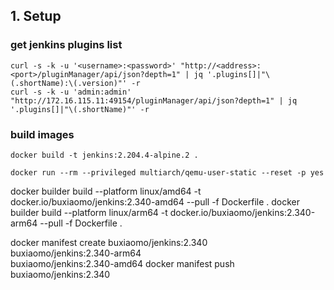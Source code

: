 ## 1. Setup

### get jenkins plugins list

```
curl -s -k -u '<username>:<password>' "http://<address>:<port>/pluginManager/api/json?depth=1" | jq '.plugins[]|"\(.shortName):\(.version)"' -r
curl -s -k -u 'admin:admin' "http://172.16.115.11:49154/pluginManager/api/json?depth=1" | jq '.plugins[]|"\(.shortName)"' -r
```

### build images

```
docker build -t jenkins:2.204.4-alpine.2 .

docker run --rm --privileged multiarch/qemu-user-static --reset -p yes
```
docker builder build --platform linux/amd64 -t docker.io/buxiaomo/jenkins:2.340-amd64 --pull -f Dockerfile .
docker builder build --platform linux/arm64 -t docker.io/buxiaomo/jenkins:2.340-arm64 --pull -f Dockerfile . 

docker manifest create buxiaomo/jenkins:2.340 \
buxiaomo/jenkins:2.340-arm64 \
buxiaomo/jenkins:2.340-amd64
docker manifest push buxiaomo/jenkins:2.340



